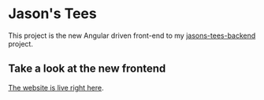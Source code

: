 # Jason's Tees

This project is the new Angular driven front-end to my [jasons-tees-backend](https://github.com/selfVSmind/jasons-tees-backend) project. 

## Take a look at the new frontend

[The website is live right here](https://t-shirts.jasonlambert.io/create).
